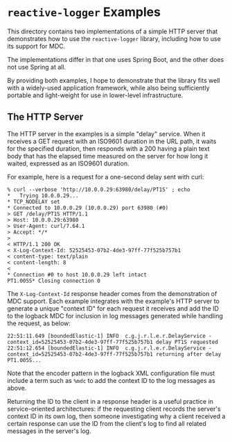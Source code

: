 # `reactive-logger` Examples

This directory contains two implementations of a simple HTTP server that demonstrates how to use the `reactive-logger` library,
including how to use its support for MDC.

The implementations differ in that one uses Spring Boot, and the other does not use Spring at all.

By providing both examples, I hope to demonstrate that the library fits well with a widely-used application framework, while also being sufficiently portable and light-weight for use in lower-level infrastructure.

## The HTTP Server

The HTTP server in the examples is a simple "delay" service.
When it receives a GET request with an ISO9601 duration in the URL path, it waits for the specified duration, then responds with a 200 having a plain text body that has the elapsed time measured on the server for how long it waited, expressed as an ISO9601 duration.

For example, here is a request for a one-second delay sent with curl:
```
% curl --verbose 'http://10.0.0.29:63980/delay/PT1S' ; echo
*   Trying 10.0.0.29...
* TCP_NODELAY set
* Connected to 10.0.0.29 (10.0.0.29) port 63980 (#0)
> GET /delay/PT1S HTTP/1.1
> Host: 10.0.0.29:63980
> User-Agent: curl/7.64.1
> Accept: */*
>
< HTTP/1.1 200 OK
< X-Log-Context-Id: 52525453-07b2-4de3-97ff-77f525b757b1
< content-type: text/plain
< content-length: 8
<
* Connection #0 to host 10.0.0.29 left intact
PT1.005S* Closing connection 0
```

The `X-Log-Context-Id` response header comes from the demonstration of MDC support.
Each example integrates with the example's HTTP server to generate a unique "context ID" for each request it receives and add the ID to the logback MDC for inclusion in log messages generated while handling the request, as below:

```
22:51:11.649 [boundedElastic-1] INFO  c.g.j.r.l.e.r.DelayService - context_id=52525453-07b2-4de3-97ff-77f525b757b1 delay PT1S requested
22:51:12.654 [boundedElastic-1] INFO  c.g.j.r.l.e.r.DelayService - context_id=52525453-07b2-4de3-97ff-77f525b757b1 returning after delay PT1.005S...
```

Note that the encoder pattern in the logback XML configuration file must include a term such as `%mdc` to add the context ID to the log messages as above.

Returning the ID to the client in a response header is a useful practice in service-oriented architectures: if the requesting client records the server's context ID in its own log, then someone investigating why a client received a certain response can use the ID from the client's log to find all related messages in the server's log.
